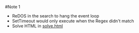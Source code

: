 #Note 1

- ReDOS in the search to hang the event loop
- SetTimeout would only execute when the Regex didn't match
- Solve HTML in [solve.html](solve.html)
